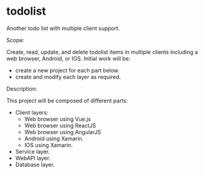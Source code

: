 # todolist
Another todo list with multiple client support.

Scope:

Create, read, update, and delete todolist items in multiple clients including a web browser, Android, or IOS.  Initial work will be:
- create a new project for each part below.
- create and modify each layer as required.


Description:

This project will be composed of different parts:
- Client layers:
	- Web browser using Vue.js
	- Web browser using ReactJS
	- Web browser using AngularJS
	- Android using Xamarin.
	- IOS using Xamarin.
- Service layer.
- WebAPI layer.
- Database layer.